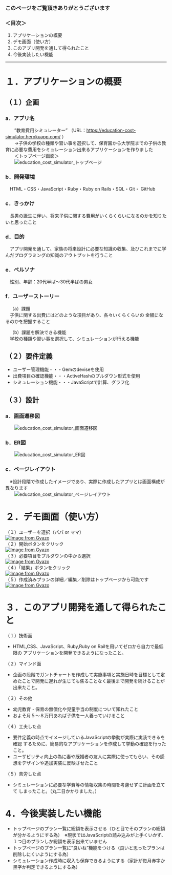### このページをご覧頂きありがとうございます
### ＜目次＞
1. アプリケーションの概要
2. デモ画面（使い方）
3. このアプリ開発を通して得られたこと
4. 今後実装したい機能
***
# １．アプリケーションの概要
## （１）企画  
### a．アプリ名  
&emsp;&emsp;”教育費用シミュレーター” （URL：https://education-cost-simulator.herokuapp.com/ ）  
&emsp;&emsp;→子供の学校の種類や習い事を選択して、保育園から大学院までの子供の教育に必要な費用をシミュレーション出来るアプリケーションを作りました  
&emsp;&emsp;＜トップページ画面＞  
&emsp;&emsp;![education_cost_simulator_トップページ](https://user-images.githubusercontent.com/71694686/99922073-be2b5f80-2d71-11eb-83e5-097978980b58.jpeg)  

### b．開発環境   
&emsp;HTML・CSS・JavaScript・Ruby・Ruby on Rails・SQL・Git・ GitHub

### c．きっかけ  
&emsp;長男の誕生に伴い、将来子供に関する費用がいくらくらいになるのかを知りたいと思ったこと

### d．目的  
&emsp;アプリ開発を通して、家族の将来設計に必要な知識の収集、及びこれまでに学んだプログラミングの知識のアウトプットを行うこと

### e．ペルソナ  
&emsp;性別、年齢：20代半ば〜30代半ばの男女

### f．ユーザーストーリー  
&emsp;（a）課題  
&emsp;子供に関する出費にはどのような項目があり、各々いくらくらいの
金額になるのかを把握すること

&emsp;（b）課題を解決できる機能  
&emsp;学校の種類や習い事を選択して、シミュレーションが行える機能  

## （２）要件定義
* ユーザー管理機能・・・Gemのdeviseを使用
* 出費項目の確認機能・・・ActiveHashのプルダウン形式を使用
* シミュレーション機能・・・JavaScriptで計算、グラフ化  

## （３）設計
### a．画面遷移図  
&emsp;&emsp;![education_cost_simulator_画面遷移図](https://user-images.githubusercontent.com/71694686/99903934-f64b8780-2d0a-11eb-8f6f-75c6b6e328d9.jpeg)

### b．ER図  
&emsp;&emsp;![education_cost_simulator_ER図](https://user-images.githubusercontent.com/71694686/99922191-8244ca00-2d72-11eb-97ae-92b8fcf72d74.jpeg)

### c．ページレイアウト  
&emsp;※設計段階で作成したイメージであり、実際に作成したアプリとは画面構成が異なります  
&emsp;&emsp;![education_cost_simulator_ページレイアウト](https://user-images.githubusercontent.com/71694686/99922438-ed42d080-2d73-11eb-920b-ce86c8928224.jpeg)


# ２．デモ画面（使い方）  
（１）ユーザーを選択（パパ or ママ）  
[![Image from Gyazo](https://gyazo.com/5ec486eaf0369ce18be2c88586ac8be1.gif)](https://gyazo.com/5ec486eaf0369ce18be2c88586ac8be1)  
（２）開始ボタンをクリック  
[![Image from Gyazo](https://gyazo.com/41772848fbfa5fed7b9a77b0513c5741.gif)](https://gyazo.com/41772848fbfa5fed7b9a77b0513c5741)  
（３）必要項目をプルダウンの中から選択  
[![Image from Gyazo](https://gyazo.com/67afa2525174c16e0dff36a366e5d882.gif)](https://gyazo.com/67afa2525174c16e0dff36a366e5d882)  
（４）「結果」ボタンをクリック  
[![Image from Gyazo](https://gyazo.com/1da421a5b27e24a91d960dfd38714dd5.gif)](https://gyazo.com/1da421a5b27e24a91d960dfd38714dd5)  
（５）作成済みプランの詳細／編集／削除はトップページから可能です  
[![Image from Gyazo](https://gyazo.com/db8a1bf13352c820e7fb0f154aa664dc.gif)](https://gyazo.com/db8a1bf13352c820e7fb0f154aa664dc)  

# ３．このアプリ開発を通して得られたこと
（１）技術面  
* HTML,CSS、JavaScript、Ruby,Ruby on Railを用いてゼロから自力で最低限の
アプリケーションを開発できるようになったこと。

（２）マインド面  
* 企画の段階でガントチャートを作成して実施事項と実施日時を目標として定めたことで開発に遅れが生じても焦ることなく最後まで開発を続けることが出来たこと。

（３）その他  
* 幼児教育・保育の無償化や児童手当の制度について知れたこと
* およそ月５〜８万円あれば子供を一人養っていけること

（４）工夫した点  
* 要件定義の時点でイメージしているJavaScriptの挙動が実際に実装できるを確認
するために、簡易的なアプリケーションを作成して挙動の確認を行ったこと。
* ユーザビリティ向上の為に妻や既婚者の友人に実際に使ってもらい、その感想をデザインや追加実装に反映させたこと

（５）苦労した点  
* シミュレーションに必要な学費等の情報収集の時間を考慮せずに計画を立てて
しまったこと。（丸二日かかりました。）

# 4．今後実装したい機能
* トップページのプラン一覧に総額を表示させる（ひと目でそのプランの総額が分かるようにする為）　※現状ではJavaScriptの読み込みが上手くいかず、１つ目のプランしか総額を表示出来ていません
* トップページのプラン一覧に”良いね”機能をつける（良いと思ったプランは削除しにくいようにする為）
* シミュレーション作成時に収入も保存できるようにする（家計が毎月赤字か黒字か判定できるようにする為）
